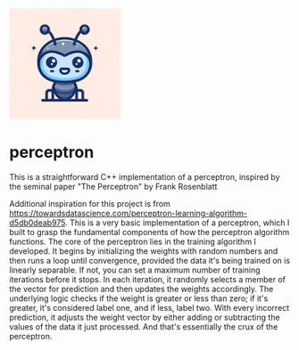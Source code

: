 <img src="/docs/images/perceptron_logo.png"
alt="perceptron logo" width="200"/>
# perceptron
This is a straightforward C++ implementation of a perceptron, inspired by the seminal paper "The Perceptron" by Frank Rosenblatt

Additional inspiration for this project is from https://towardsdatascience.com/perceptron-learning-algorithm-d5db0deab975. 
This is a very basic implementation of a perceptron, which I built to grasp the fundamental components of how the perceptron algorithm functions. The core of the perceptron lies in the training algorithm I developed. It begins by initializing the weights with random numbers and then runs a loop until convergence, provided the data it's being trained on is linearly separable. If not, you can set a maximum number of training iterations before it stops. In each iteration, it randomly selects a member of the vector for prediction and then updates the weights accordingly. The underlying logic checks if the weight is greater or less than zero; if it's greater, it's considered label one, and if less, label two. With every incorrect prediction, it adjusts the weight vector by either adding or subtracting the values of the data it just processed. And that's essentially the crux of the perceptron.
